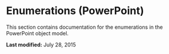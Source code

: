 
# Enumerations (PowerPoint)
This section contains documentation for the enumerations in the PowerPoint object model.

 **Last modified:** July 28, 2015

